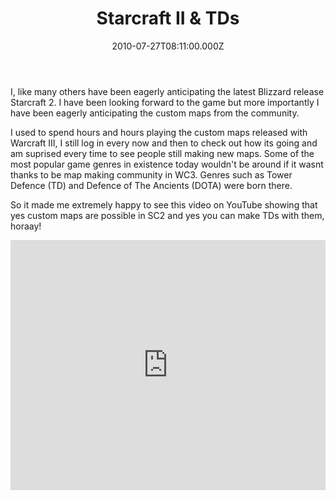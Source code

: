 ﻿---
coverImage: /images/fallback-post-header.png
date: "2010-07-27T08:11:00.000Z"
tags:
  - community
  - games
  - maps
  - play
  - starcraft2
  - towerdefense
  - video
title: Starcraft II & TDs
oldUrl: /fun-amp-videos/starcraft-ii-tds
---

I, like many others have been eagerly anticipating the latest Blizzard release Starcraft 2\. I have been looking forward to the game but more importantly I have been eagerly anticipating the custom maps from the community.

<!-- more -->

I used to spend hours and hours playing the custom maps released with Warcraft III, I still log in every now and then to check out how its going and am suprised every time to see people still making new maps. Some of the most popular game genres in existence today wouldn't be around if it wasnt thanks to be map making community in WC3\. Genres such as Tower Defence (TD) and Defence of The Ancients (DOTA) were born there.

So it made me extremely happy to see this video on YouTube showing that yes custom maps are possible in SC2 and yes you can make TDs with them, horaay!

<iframe width="100%" height="400" src="https://www.youtube.com/embed/Yx2aOFnDLcQ" frameborder="0" allow="accelerometer; autoplay; clipboard-write; encrypted-media; gyroscope; picture-in-picture" allowfullscreen></iframe>
